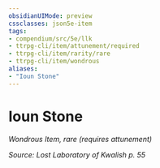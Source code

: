 ```yaml
---
obsidianUIMode: preview
cssclasses: json5e-item
tags:
- compendium/src/5e/llk
- ttrpg-cli/item/attunement/required
- ttrpg-cli/item/rarity/rare
- ttrpg-cli/item/wondrous
aliases: 
- "Ioun Stone"
---
```

# Ioun Stone
*Wondrous Item, rare (requires attunement)*  


*Source: Lost Laboratory of Kwalish p. 55*